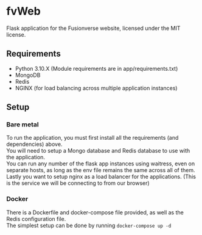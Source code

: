 
# fvWeb

Flask application for the Fusionverse website, licensed under the MIT license.

## Requirements

- Python 3.10.X (Module requirements are in app/requirements.txt)
- MongoDB
- Redis
- NGINX (for load balancing across multiple application instances)

## Setup

### Bare metal

To run the application, you must first install all the requirements (and dependencies) above.  
You will need to setup a Mongo database and Redis database to use with the application.  
You can run any number of the flask app instances using waitress, even on separate hosts, as long as the env file remains the same across all of them.
Lastly you want to setup nginx as a load balancer for the applications. (This is the service we will be connecting to from our browser)

### Docker

There is a Dockerfile and docker-compose file provided, as well as the Redis configuration file.  
The simplest setup can be done by running `docker-compose up -d`
